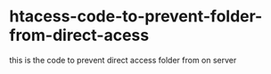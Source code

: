 # htacess-code-to-prevent-folder-from-direct-acess
this is the code to prevent direct access folder from on server
